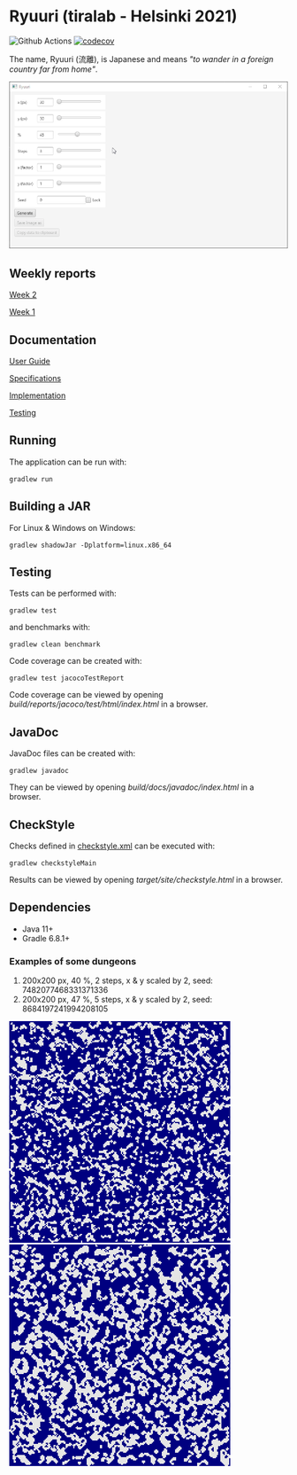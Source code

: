 # Ryuuri (tiralab - Helsinki 2021)

![Github Actions](https://github.com/Luukuton/Ryuuri-tiralab2021/workflows/Java%20CI%20with%20Gradle/badge.svg) [![codecov](https://codecov.io/gh/Luukuton/Ryuuri-tiralab2021/branch/main/graph/badge.svg?token=JU6DOB0RLA)](https://codecov.io/gh/Luukuton/Ryuuri-tiralab2021)

The name, Ryuuri (流離), is Japanese and means _"to wander in a foreign country far from home"_.

![preview of the application](documentation/images/preview.gif)

## Weekly reports

[Week 2](documentation/weekly_reports/week2.md)

[Week 1](documentation/weekly_reports/week1.md)

## Documentation

[User Guide](documentation/user_guide.md)

[Specifications](documentation/specifications.md)

[Implementation](documentation/implementation.md)

[Testing](documentation/testing.md)

## Running

The application can be run with:
```
gradlew run
```

## Building a JAR
For Linux & Windows on Windows:
```
gradlew shadowJar -Dplatform=linux.x86_64
```

## Testing

Tests can be performed with: 
```
gradlew test
```

and benchmarks with: 
```
gradlew clean benchmark
```

Code coverage can be created with:
```
gradlew test jacocoTestReport
```

Code coverage can be viewed by opening _build/reports/jacoco/test/html/index.html_ in a browser.

## JavaDoc

JavaDoc files can be created with:
```
gradlew javadoc
```

They can be viewed by opening _build/docs/javadoc/index.html_ in a browser.

## CheckStyle

Checks defined in [checkstyle.xml](config/checkstyle/checkstyle.xml) can be executed with:
```
gradlew checkstyleMain
```

Results can be viewed by opening _target/site/checkstyle.html_ in a browser.

## Dependencies
* Java 11+
* Gradle 6.8.1+


### Examples of some dungeons

1. 200x200 px, 40 %, 2 steps, x & y scaled by 2, seed: 7482077468331371336
2. 200x200 px, 47 %, 5 steps, x & y scaled by 2, seed: 8684197241994208105

![preview of the application](documentation/images/200x200_47%25_2steps_2x2scale_7482077468331371336.png)
![preview of the application](documentation/images/200x200_40%25_5steps_2x2scale_8684197241994208105.png)